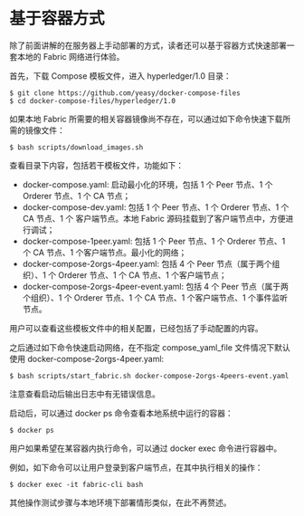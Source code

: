 # 基于容器方式

除了前面讲解的在服务器上手动部署的方式，读者还可以基于容器方式快速部署一套本地的 Fabric 网络进行体验。

首先，下载 Compose 模板文件，进入 hyperledger/1.0 目录：

```
$ git clone https://github.com/yeasy/docker-compose-files
$ cd docker-compose-files/hyperledger/1.0
```

如果本地 Fabric 所需要的相关容器镜像尚不存在，可以通过如下命令快速下载所需的镜像文件：

```
$ bash scripts/download_images.sh
```

查看目录下内容，包括若干模板文件，功能如下：

- docker-compose.yaml: 启动最小化的环境，包括 1 个 Peer 节点、1 个 Orderer 节点、1 个 CA 节点；
- docker-compose-dev.yaml: 包括 1 个 Peer 节点、1 个 Orderer 节点、1 个 CA 节点、1 个 客户端节点。本地 Fabric 源码挂载到了客户端节点中，方便进行调试；
- docker-compose-1peer.yaml: 包括 1 个 Peer 节点、1 个 Orderer 节点、1 个 CA 节点、1 个客户端节点。最小化的网络；
- docker-compose-2orgs-4peer.yaml: 包括 4 个 Peer 节点（属于两个组织）、1 个 Orderer 节点、1 个 CA 节点、1 个客户端节点；
- docker-compose-2orgs-4peer-event.yaml: 包括 4 个 Peer 节点（属于两个组织）、1 个 Orderer 节点、1 个 CA 节点、1 个客户端节点、1 个事件监听节点。

用户可以查看这些模板文件中的相关配置，已经包括了手动配置的内容。

之后通过如下命令快速启动网络，在不指定 compose_yaml_file 文件情况下默认使用 docker-compose-2orgs-4peer.yaml:

```
$ bash scripts/start_fabric.sh docker-compose-2orgs-4peers-event.yaml
```

注意查看启动后输出日志中有无错误信息。

启动后，可以通过 docker ps 命令查看本地系统中运行的容器：

```
$ docker ps
```

用户如果希望在某容器内执行命令，可以通过 docker exec 命令进行容器中。

例如，如下命令可以让用户登录到客户端节点，在其中执行相关的操作：

```
$ docker exec -it fabric-cli bash
```

其他操作测试步骤与本地环境下部署情形类似，在此不再赘述。
